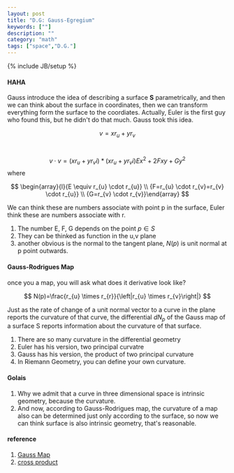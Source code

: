 ```yaml
---
layout: post
title: "D.G: Gauss-Egregium"
keywords: [""]
description: ""
category: "math"
tags: ["space","D.G."]
---
```

{% include JB/setup %}

#### HAHA
Gauss introduce the idea of describing a surface **S** parametrically, and then
we can think about the surface in coordinates, then we can transform everything
form the surface to the coordiates. Actually, Euler is the first guy who found
this, but he didn't do that much. Gauss took this idea. 


$$
v=x r_{u}+y r_{v}
$$ <br />

$$
v\cdot v=(x r_{u}+y r_{v}i)\ast(x r_{u}+y r_{v}i)
E x^{2}+2 F x y+G y^{2}
$$
where  <br />

$$
\begin{array}{l}{E \equiv r_{u} \cdot r_{u}} \\ {F=r_{u} \cdot r_{v}=r_{v} \cdot
r_{u}} \\ {G=r_{v} \cdot r_{v}}\end{array}
$$



We can think these are numbers associate with point p in the surface, Euler
think these are numbers associate with r.
1. The number E, F, G depends on the point $p\in S$ 
2. They can be thinked as function in the u,v plane
3. another obvious is the normal to the tangent plane, $N(p)$ is unit normal at
   p point outwards.



#### Gauss-Rodrigues Map
once you a map, you will ask what does it derivative look like? 

$$
N(p)=\frac{r_{u} \times r_{r}}{\left|r_{u} \times r_{v}\right|}
$$

Just as the rate of change of a unit normal vector to a curve in the plane
reports the curvature of that curve, the differential $dN_p$ of the Gauss map of
a surface S reports information about the curvature of that surface.
1. There are so many curvature in the differential geometry
2. Euler has his version, two principal curvatre
3. Gauss has his version, the product of two principal curvature
4. In Riemann Geometry, you can define your own curvature.




#### Golais
1. Why we admit that a curve in three dimensional space is intrinsic geometry,
because the curvature.
2. And now, according to Gauss-Rodrigues map, the curvature of a map also can be
determined just only according to the surface, so now we can think surface is
also intrinsic geometry, that's reasonable.





#### reference
1. [Gauss Map](https://www.math.upenn.edu/~shiydong/Math501X-3-GaussMap.pdf)
2. [cross product](https://en.wikipedia.org/wiki/Cross_product)
